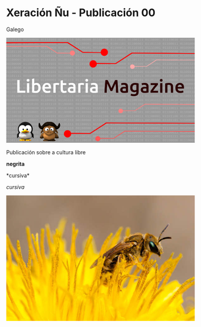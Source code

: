 # Xeración Ñu - Publicación 00

Galego

![](/assets/portada.png)

Publicación sobre a cultura libre

**negrita**

\*cursiva\*

_cursiva_

![](/assets/_MG_7548.jpg)

